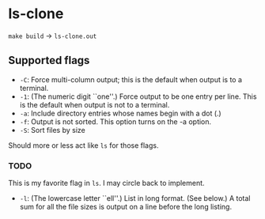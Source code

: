 # ls-clone

`make build` -> `ls-clone.out`

## Supported flags

* `-C`: Force multi-column output; this is the default when output is to a terminal.
* `-1`: (The numeric digit ``one''.)  Force output to be one entry per line.  This is the default when output is not to a terminal.
* `-a`: Include directory entries whose names begin with a dot (.)
* `-f`: Output is not sorted.  This option turns on the -a option.
* `-S`: Sort files by size

Should more or less act like `ls` for those flags.

### TODO

This is my favorite flag in `ls`. I may circle back to implement.

* `-l`: (The lowercase letter ``ell''.)  List in long format.  (See below.)  A total sum for all the file sizes is output on a line before the long listing.
